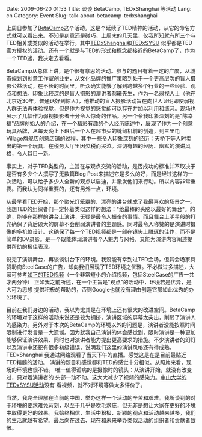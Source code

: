 Date: 2009-06-20 01:53
Title: 谈谈 BetaCamp, TEDxShanghai 等活动
Lang: cn
Category: Event
Slug: talk-about-betacamp-tedxshanghai


上周日参加了[BetaCamp](http://camp.blogbeta.com/)这个活动。这是个延续了TED精神的活动，从它的命名方式就可以看出来。不知是刻意还是碰巧，上周末的几天里，仅我所知就有所三个与TED相关或类似的活动在举行。其中[TEDxShanghai](http://www.tedxshanghai.com/)和[TEDxSYSU](http://tedxguangzhou.com/) 似乎都是TED官方授权的活动。还有一个就是与TED的形式和概念都接近的BetaCamp了，作为一个TED迷，我决定去看看。

BetaCamp从总体上讲，是个很有意思的活动。参与的题目有着一定的广度，从城市规划到创意工作室创业史，从文化品牌的推广策略到处于一个更高层次的盲人摄影公益活动，在不长的时间里，听众确实能够了解到跨越多个行业的一些经验、观点和想法。印象比较深的是盲人摄影的演讲者郝曦先生，作为一名弱视人士（他在北京近30年，普通话好到惊人），他推动的盲人摄影活动旨在向世人证明即使弱视人群无法再体验视觉，但是作为视觉的感觉却可以存在并加以利用和练习。现场也展示了几幅作为弱视摄影者十分令人惊奇的作品。另一个令我印象深刻的是"陈幸福"品牌创始人的介绍，在一个精彩有趣的个人经历陈述中，展现了作为一个创意玩具品牌，从每天晚上下班后一个人在超市买的缝纫机前的创造，到三里屯Village旗舰店创意店铺的过程。其中一些令人印象深刻的经历：天桥下等人时卖出的第一个玩具、在税务大厅里因欠税而哭泣。深切有趣的经历、幽默的演讲风格，令人耳目一新。

事实上，对于TED类型的，主旨在与观点交流的活动，是否成功的标准并不取决于是否有多少个人撰写了无数篇Blog
Post来描述它是多么的好，而是经过这样的一次活动，可以给予多少人全新的观点以启迪，并激发他们来行动。所以内容非常重要。而我认为同样重要的，还有另外一点，环境。

从最早看TED开始，那个聚光灯笼罩的、漂亮的讲台就成了我最喜欢的场景之一。我想TED的组织者们一定怀着类似这样的想法："给最棒的头脑以最好的舞台"。的确，能够在那样的讲台上演讲，无疑是最令人振奋的事情。而且舞台上明星般的打光确保了背后硕大的屏幕不会削弱演讲者的主题感。同时最令人称赞的是演讲时摄像的多机位设计。这确保了每一个TED视频都是一部在镜头上雕琢的佳作，而不是简单的DV录影。是一个既能体现演讲者个人魅力与风格，又能为演讲内容阐述提供帮助的极佳表现。

说完了演讲舞台，再谈谈讲台下的环境。我没能有幸到过TED会场，但其会场家具赞助商SteelCase的广告，却向我们展现了TED环境之优雅。不必做过多描述，大家可参考[如下的TED视频](http://www.ted.com/talks/lang/eng/yves_behar_s_supercharged_motorcycle_design.html)（一个非常短小的介绍视频，包括SteelCase的广告一共才两分钟）
正如我之前所述，在一个主旨是"观点"的活动中，环境若是优异，是大可为思想
提供积极的帮助的，否则Google也就没有理由创造它那如此优秀的办公环境了。

目前在我们身边的活动，我以为尤其是在环境上还有很大的改进空间。BetaCamp
的环境对于这样的活动来说还是较为拥挤，演讲区域的屏幕太突出，削弱了演讲人的感染力。另外对于本次的BetaCamp的环境以外的问题是，演讲者没能按照时间限制进行发言是一大遗憾。因为就我自己演讲的体会感觉到，限时演讲是一种更加能够保证演讲效果、同时也对演讲者能力提出更高要求的措施。不少演讲者的幻灯以及演讲中还犯有很多初级错误，说明我们这里的演讲风格还有待成熟。TEDxShanghai
我通过网络观看了当天下午的直播。感觉这是在是目前最贴近TED精髓的活动。
演讲的题目和感觉都和TED的感觉十分相似。从照片来看，现场的环境也很不错。
唯一值得诟病的是摄像时的镜头：从演讲开始，就没有改变过，只对着演讲者的
头部一动不动。这大大减少了视频的感染力。[中山大学的TEDxSYSU活动](http://tedxguangzhou.com/)没有
看视频，就不对环境等做太多评价了。

当然，我完全理解在当前的中国，举办这样一个活动的辛苦和艰难。我所谈到的对于环境的要求难免苛刻，以至于几乎是吹毛求疵，但无非是想让大家在更好的环境中取得更好的效果。我始终相信，生活中积极、新颖的观点和活动越来越多，我们的生活就越有希望。最后向在过去、现在和未来举办类似活动的组织者和贡献者致敬。
